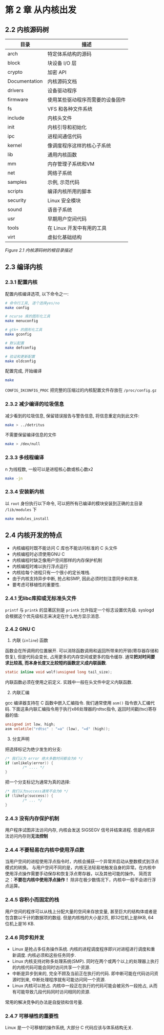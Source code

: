 # 第 2 章 从内核出发 #

## 2.2 内核源码树 ##


 | 目录          | 描述                             |
 |---------------|----------------------------------|
 | arch          | 特定体系结构的源码               |
 | block         | 块设备 I/O 层                    |
 | crypto        | 加密 API                         |
 | Documentation | 内核源码文档                     |
 | drivers       | 设备驱动程序                     |
 | firmware      | 使用某些驱动程序而需要的设备固件 |
 | fs            | VFS 和各种文件系统               |
 | include       | 内核头文件                       |
 | init          | 内核引导和初始化                 |
 | ipc           | 进程间通信代码                   |
 | kernel        | 像调度程序这样的核心子系统       |
 | lib           | 通用内核函数                     |
 | mm            | 内存管理子系统和VM               |
 | net           | 网络子系统                       |
 | samples       | 示例, 示范代码                   |
 | scripts       | 编译内核所用的脚本               |
 | security      | Linux 安全模块                   |
 | sound         | 语音子系统                       |
 | usr           | 早期用户空间代码                 |
 | tools         | 在 Linux 开发中有用的工具        |
 | virt          | 虚拟化基础结构                   |

_Figure 2.1 内核源码树的根目录描述_



## 2.3 编译内核 ##

### 2.3.1 配置内核 ###

配置内核编译选项, 以下命令之一:
```bash
# 命令行工具, 逐个选择yes/no
make config

# ncurse 库的图形化工具
make menuconfig

# gtk+ 的图形化工具
make gconfig

# 默认配置
make defconfig

# 验证和更新配置
make oldconfig
```

配置完成, 开始编译
```bash
make
```

`CONFIG_IKCONFIG_PROC` 把完整的压缩过的内核配置文件存放在 `/proc/config.gz`


### 2.3.2 减少编译的垃圾信息 ###

减少看到的垃圾信息, 保留错误报告与警告信息, 将信息重定向到此文件:
```bash
make > ../detritus
```

不需要保留编译信息的文件
```bash
make > /dev/null
```

### 2.3.3 多线程编译 ###
n 为线程数, 一般可以是进程核心数或核心数x2
```bash
make -jn    
```

### 2.3.4 安装新内核 ###

以 `root` 身份执行以下命令, 可以把所有已编译的模块安装到正确的主目录 `/lib/modules` 下
```bash
make modules_install
```

## 2.4 内核开发的特点 ##

- 内核编程时既不能访问 C 库也不能访问标准的 C 头文件
- 内核编程时必须使用GNU C
- 内核编程时缺乏像用户空间那样的内存保护机制
- 内核编程时难以执行浮点运行
- 内核给每个进程只有一个很小的定长堆栈.
- 由于内核支持异步中断, 抢占和SMP, 因此必须时刻注意同步和并发.
- 要考虑可移植性的重要性.

### 2.4.1 无libc库抑或无标准头文件 ###

`printf` 与 `printk` 的显著区别是 `printk` 允许指定一个标志设置优先级. syslogd 会根据这个优先级标志来决定在什么地方显示消息.

### 2.4.2 GNU C ###

1. 内联 (*`inline`*) 函数

函数会在所调用的位置展开. 可以消除函数调用和返回所带来的开销(寄存器存储和恢复), 但是代码会变长, 占用更多的内存空间或更多的指令缓存. 
通常**把对时间要求比较高, 而本身长度又比较短的函数定义成内联函数**.

```c
static inline void wolf(unsigned long tail_size);
```

内联函数必须在使用之前定义. 实践中一般在头文件中定义内联函数.

2. 内联汇编

gcc 编译器支持在 C 函数中嵌入汇编指令.
我们通常使用 `asm()` 指令嵌入汇编代码. 下面这条内联汇编指令用于执行x86处理器的rdtsc指令, 返回时间戳(tsc)寄存器的值:

```c
unsigned int low, high;
asm volatile("rdtsc" : "=a" (low), "=d" (high));
```

3. 分支声明

把选择标记为绝少发生的分支:
```c
/* 我们认为 error 绝大多数时间都会为0 */
if (unlikely(error)) {
        /* .... */
}
```

把一个分支标记为通常为真的选择:
```c
/* 我们认为success通常不会为0 */
if (likely(success)) {
        /* ... */
}
```

### 2.4.3 没有内存保护机制 ###

用户程序试图非法访问内存, 内核会发送 SIGSEGV 信号并结束进程. 但是内核非法访问内存则**无法控制**

### 2.4.4 不要轻易在内核中使用浮点数 ###

当用户空间的进程使用浮点指令时，内核会捕获一个异常并启动从整数模式到浮点模式的转换。
与用户空间不同的是，内核无法轻易地触发自身的异常。在内核中使用浮点操作需要手动保存和恢复浮点寄存器，以及其他可能的操作。
简而言之：**不要在内核中使用浮点操作！** 除非在极少数情况下，内核中一般不会进行浮点运算。

### 2.4.5 容积小而固定的栈 ###

用户空间的程序可以从栈上分配大量的空间来存放变量, 甚至巨大的结构体或者是包含数以千计的数据项的数组.
但是内核栈的大小是2页, 即32位机上是8KB, 64 位机上是16 KB.

### 2.4.6 同步和并发 ###

- Linux 是抢占多任务操作系统. 内核的进程调度程序即兴对进程进行调度和重新调度. 内核必须和这些任务同步.
- Linux 内核支持对称多处理系统(SMP). 同时在两个或两个以上的处理器上执行的内核代码可能会同时访问共享一个资源.
- 中断是异步到来的, 完全不顾及当前正在执行的代码. 即中断可能在代码访问资源时到来, 中断处理程序就有可能访问同一个资源.
- Linux 内核可以抢占. 内核中一段正在执行的代码可能会被另外一段抢占, 从而有可能导致几段代码同时访问相同的资源.

常用的解决竞争的办法是自旋锁和信号量.

### 2.4.7 可移植性的重要性 ###

Linux 是一个可移植的操作系统, 大部分 C 代码应该与体系结构无关.
